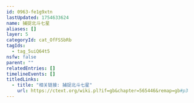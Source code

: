 ```yaml
---
id: 0963-fe1g9xtn
lastUpdated: 1754633624
name: 捕捉北斗七星
aliases: []
layer: 5
categoryId: cat_OfFSSbRb
tagIds:
  - tag_5uiQ64t5
nsfw: false
parent: ""
relatedEntries: []
timelineEvents: []
titledLinks:
  - title: "相关链接: 捕捉北斗七星"
    url: https://ctext.org/wiki.pl?if=gb&chapter=565446&remap=gb#p3
---
```


